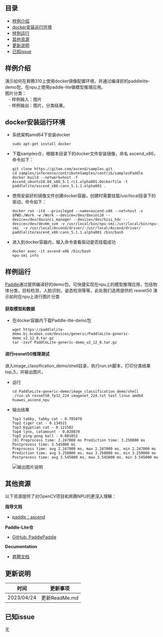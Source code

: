 ## 目录

  - [样例介绍](#样例介绍)
  - [docker安装运行环境](#docker安装运行环境)
  - [样例运行](#样例运行)
  - [其他资源](#其他资源)
  - [更新说明](#更新说明)
  - [已知issue](#已知issue)
    
## 样例介绍

  演示如何在昇腾310上使用docker镜像配置环境，并通过编译好的paddlelite-demo包，在npu上使用paddle-lite做模型推理应用。  
  图片分类：  
  &nbsp;&nbsp;    - 样例输入：图片  
  &nbsp;&nbsp;    - 样例输出：图片，分类结果。  

## docker安装运行环境

  - 系统架构amd64下安装docker
    ```
    sudo apt-get install docker
    ```
  - 下载samples仓，根据本目录下的docker文件安装镜像，命名 ascend_x86，命令如下：
    ```
    git clone https://gitee.com/ascend/samples.git
    cd samples/inference/contributeSamples/contrib/samplesPaddle
    docker build --network=host -f Ascend_ubuntu18.04_x86_5.1.rc1.alpha001.Dockerfile -t paddlelite/ascend_x86:cann_5.1.1.alpha001 .
    ```
  - 使用安装好的镜像文件创建docker容器，创建时需要挂载/usr/local目录下的驱动，命令如下：
    ```
    docker run -itd --privileged --name=ascend-x86 --net=host -v $PWD:/Work -w /Work --device=/dev/davinci0 --device=/dev/davinci_manager --device=/dev/hisi_hdc --device=/dev/devmm_svm -v /usr/local/bin/npu-smi:/usr/local/bin/npu-smi  -v /usr/local/Ascend/driver/:/usr/local/Ascend/driver/ paddlelite/ascend_x86:cann_5.1.1.alpha001 /bin/bash
    ```
  - 进入到docker容器内，输入命令查看驱动是否挂载成功
    ```
    docker exec -it ascend-x86 /bin/bash
    npu-smi info
    ```

## 样例运行
  [Paddle](https://www.paddlepaddle.org.cn/lite/v2.12/demo_guides/huawei_ascend_npu.html)通过提供编译好的demo包，可快捷实现在npu上的模型推理应用，包括物体分类，目标检测，人脸识别，姿态检测等等，此处我们选用提供的 resnet50 演示如何在npu上进行图片分类

#### 获取模型和数据
  - 在docker容器内下载Paddle-lite-demo包
    ```
    wget https://paddlelite-demo.bj.bcebos.com/devices/generic/PaddleLite-generic-demo_v2_12_0.tar.gz
    tar -zxvf PaddleLite-generic-demo_v2_12_0.tar.gz
    ```

#### 进行resnet50推理测试
  进入image_classification_demo/shell目录，执行run.sh脚本，打印分类结果top_5，并输出图片。  
  - 运行
    ```
    cd PaddleLite-generic-demo/image_classification_demo/shell
    ./run.sh resnet50_fp32_224 imagenet_224.txt test linux amd64 huawei_ascend_npu
    ```    

  - 输出结果  
    ```
    Top1 tabby, tabby cat - 0.705078
    Top2 tiger cat - 0.134521
    Top3 Egyptian cat - 0.121582
    Top4 lynx, catamount - 0.028870
    Top5 ping-pong ball - 0.001052
    [0] Preprocess time: 2.247000 ms Prediction time: 3.250000 ms Postprocess time: 3.545000 ms
    Preprocess time: avg 2.247000 ms, max 2.247000 ms, min 2.247000 ms
    Prediction time: avg 3.250000 ms, max 3.250000 ms, min 3.250000 ms
    Postprocess time: avg 3.545000 ms, max 3.545000 ms, min 3.545000 ms
    ```    
    ![输出图片说明](https://obs-9be7.obs.cn-east-2.myhuaweicloud.com/contributeSamples/paddle/tabby_cat_output.jpg "tabby_cat_output.jpg")              

## 其他资源

以下资源提供了对OpenCV项目和昇腾NPU的更深入理解：

**指导文档**
- [paddle：ascend](https://www.paddlepaddle.org.cn/lite/v2.12/demo_guides/huawei_ascend_npu.html)

**Paddle-Lite仓**
- [GitHub: PaddlePaddle](https://github.com/PaddlePaddle/Paddle-Lite/)

**Documentation**

- [昇腾文档](https://www.hiascend.com/document?tag=community-developer)

## 更新说明
  | 时间 | 更新事项 |
|----|------|
| 2023/04/24 | 更新ReadMe.md|
  
## 已知issue
   无
